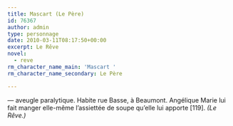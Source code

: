```yaml
---
title: Mascart (Le Père)
id: 76367
author: admin
type: personnage
date: 2010-03-11T08:17:50+00:00
excerpt: Le Rêve
novel:
  - reve
rm_character_name_main: 'Mascart '
rm_character_name_secondary: Le Père

---
```

— aveugle paralytique. Habite rue Basse, à Beaumont. Angélique Marie lui fait manger elle-même l’assiettée de soupe qu’elle lui apporte [119]. _(Le Rêve.)_